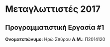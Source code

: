 # Μεταγλωττιστές 2017
## Προγραμματιστική Εργασία #1

**Ονοματεπώνυμο:** Ηρώ Σπύρου
**Α.Μ.:** Π2014120


